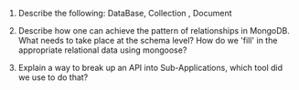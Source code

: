 1) Describe the following: DataBase, Collection , Document




2) Describe how one can achieve the pattern of relationships in MongoDB. What needs to take place at the schema level? How do we 'fill' in the appropriate relational data using mongoose?




3) Explain a way to break up an API into Sub-Applications, which tool did we use to do that?
